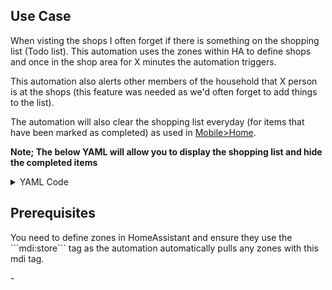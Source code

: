 ## Use Case

When visting the shops I often forget if there is something on the shopping list (Todo list). This automation uses the zones within HA to define shops and once in the shop area for X minutes the automation triggers. 

This automation also alerts other members of the household that X person is at the shops (this feature was needed as we'd often forget to add things to the list). 


The automation will also clear the shopping list everyday (for items that have been marked as completed) as used in [Mobile>Home](https://github.com/mintcreg/ha-config/tree/main/dashboard/mobile/home).

**Note; The below YAML will allow you to display the shopping list and hide the completed items** 

<details>

 <summary>YAML Code</summary>

 <br>

```yaml
type: todo-list
entity: todo.shopping_list
hide_completed: true
card_mod:
  style:
    .: |
      }
      ha-card.type-todo-list div.divider {
        display: none;
      }
      ha-button-menu {
        display: none;
      }
      ha-card.type-todo-list mwc-list#checked {
        display: none;
      }
      ha-icon-button.reorderButton,
      ha-icon-button.addButton {
        margin-top: -17px !important;
      }
      :host {
        --mdc-checkbox-ripple-size: 33px;
      }
      ha-check-list-item {
        min-height: 28px !important;  
      }
      p.empty::before {
        content: "There's nothing on the shopping list" !important;
        font-size: 10pt !important;
       }    
      p.empty {
        /* There are probably more elegant ways to do this :) */
        font-size: 0 !important;
      }
      ha-card.type-todo-list div:last-of-type h2::before {
        content: "Items to buy" !important;
        font-size: 11pt !important;
      }

      ha-card.type-todo-list div:last-of-type h2 {
        font-size: 0 !important; /* Hide original text */
      }
    ha-textfield:
      $: |
        .mdc-text-field {
          margin-top: -12px;
          margin-bottom: 5px;
          height: 50px !important;
        }
        .mdc-text-field__input {
          color: white !important;
        }
```
</details>


## Prerequisites
<p></p>
You need to define zones in HomeAssistant and ensure they use the ```mdi:store``` tag as the automation automatically pulls any zones with this mdi tag.</p>
- 

